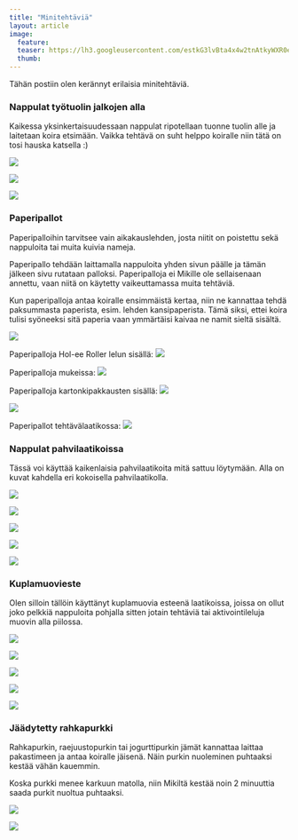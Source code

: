 ```yaml
---
title: "Minitehtäviä"
layout: article
image:
  feature:
  teaser: https://lh3.googleusercontent.com/estkG3lvBta4x4w2tnAtkyWXR0eeAAv6LrB8h5hpabc5HAYiAYtyxUMTEN8zr19LwAmvT1X-CkWoFQxKqdI6c7jk6UqS7EdVViBugJiV6dTqFstUkvpnfIy75zbrCzojIaAF5KYNgBGyaerh6JH5VG3FziyjdjEWu1yNumlaYT__sjXUutuWi_oh6LCYyMzThlEyY1cQQCRsjvNYrWS2ubFvc5iFcSChENjIbCUAu1vRrcAI6qivNxxZ3G73YjZY68jSXY8BIJpqy6dImk4RRX_k0nJb9ffT2gejPszYTmBnGO7Xq5Q46Bo-oKvg24RXoHdSA1-7aqyj4BBMgXiesjxffbiDT92wJKWdy7qciqgAxTN5u6BoXqS5fsLjjxDCA4gPccMzaHUoKivCK1q7bxnwSWkCNClTnVxCfq06RxxpoH6Eo50aHx02cMmfsbaim8yDOhMPDyH4Z3qmTJGnaBYSWste7wXymkYE_3FiVX5wD3RmB8tyoJh_b21BxJSpfdcfoWj29hO5zoW_liAi7joGkSYZmdCEJQ8JJyF9H5o=w245
  thumb:
---
```


Tähän postiin olen kerännyt erilaisia minitehtäviä.

### Nappulat työtuolin jalkojen alla

Kaikessa yksinkertaisuudessaan nappulat ripotellaan tuonne tuolin alle ja laitetaan koira etsimään. Vaikka tehtävä on suht helppo koiralle niin tätä on tosi hauska katsella :)

[![](https://lh3.googleusercontent.com/UqgMVZ0GQIdVh6QFpUVoTuzNbKACdmqkfnPA3Ud9XmECwWfRUZwOdLBpD9yS0BbskDOpsB3VWLBBE1IjOp7nE3W2HXTOkBiftaYCump0gEhVVC0rNuwhpWcmU0mwXSwVx-7wGh-x9HXKWxXAzmJ-7GynKLkZBiAdLisfM0WX2F6WelGSZtUDsRNbWY-RKVzTAh7F5gXqB1Bd187bH-FIEwVK4ttqeShxS1IGdkVzUEp0wsAp-bT9FTUmADuk_MSh8jnfhDwO5vhsp3YaG3lCT_G_pO1Hq6gL0U3TlnNf0C6fMU5vHEVrp_lLfSHidVpcVoWNyLP5S8XPMrAJAorTGehrb9_zglrM_ueg8ru7iEqQLmmudJq4295UVczwyYv-DLgKpCjFHCI-QzbosAVaRF6YezyKglSeeQuboPAzy_856bBCEm2dUr9N4yz269n5g1ZEPpzFRt6K0-Aczq5eSd2pAAxzgKLkBdNBNtS1NGCbxAcrFf6D1GiNGXIBw2JibIiWI_0wptger0-ABPANJFKoHNpN7rP1yrum0GVdN7I=w800)](https://lh3.googleusercontent.com/UqgMVZ0GQIdVh6QFpUVoTuzNbKACdmqkfnPA3Ud9XmECwWfRUZwOdLBpD9yS0BbskDOpsB3VWLBBE1IjOp7nE3W2HXTOkBiftaYCump0gEhVVC0rNuwhpWcmU0mwXSwVx-7wGh-x9HXKWxXAzmJ-7GynKLkZBiAdLisfM0WX2F6WelGSZtUDsRNbWY-RKVzTAh7F5gXqB1Bd187bH-FIEwVK4ttqeShxS1IGdkVzUEp0wsAp-bT9FTUmADuk_MSh8jnfhDwO5vhsp3YaG3lCT_G_pO1Hq6gL0U3TlnNf0C6fMU5vHEVrp_lLfSHidVpcVoWNyLP5S8XPMrAJAorTGehrb9_zglrM_ueg8ru7iEqQLmmudJq4295UVczwyYv-DLgKpCjFHCI-QzbosAVaRF6YezyKglSeeQuboPAzy_856bBCEm2dUr9N4yz269n5g1ZEPpzFRt6K0-Aczq5eSd2pAAxzgKLkBdNBNtS1NGCbxAcrFf6D1GiNGXIBw2JibIiWI_0wptger0-ABPANJFKoHNpN7rP1yrum0GVdN7I=s0)

[![](https://lh3.googleusercontent.com/Lcq8O1SqEoPrU1mBjFuYObYWASYqp5D9ak3T2YtjwucxDTOOfy8p6S-Th5hoPpr3rJYB8Xe841aDQSWIN5wPnH5okFd0_NTLhn-qSX1hB-fVI0f89ihNRwH6VcB6ew7pEdYeTbaoqHvic1rh49XGXXogAnMjuzcioSCavbJbK0UkhkHsWuGsWv8-zUY0qV7o7foVhzPnUOHYy38r_kRWGo5-PAH-W7EXyJcBfAIyu0IRXPOA9gTMhSppaSwJTpsKazkAcPK0QrGjR4M54bdFUxW6_ZDplG8bn5iNdaKDJrdEdMPEARbNcRFPKtt7mAeiq4g1Jp5khDleG1bnBBVTPpZ31oaJV7Na5O87AGaqb6zHGeE_7Q_EEecPA0-E3rJblq0IF6ltidXOHfznsjD7t1Q_igSv9HMMdA2-BpYBHtBJj8iQxRmAGrP0jFPOR88d_1iCI5eKog7lhMCATCczClNrCXWJvpDBjkwMlAW9hY4OAmt1PMBFN0085lHs-VuP0o3fWqKuwZZt7032wFBthZWZv_FVOf7WeuljeU0oiJM=w800)](https://lh3.googleusercontent.com/Lcq8O1SqEoPrU1mBjFuYObYWASYqp5D9ak3T2YtjwucxDTOOfy8p6S-Th5hoPpr3rJYB8Xe841aDQSWIN5wPnH5okFd0_NTLhn-qSX1hB-fVI0f89ihNRwH6VcB6ew7pEdYeTbaoqHvic1rh49XGXXogAnMjuzcioSCavbJbK0UkhkHsWuGsWv8-zUY0qV7o7foVhzPnUOHYy38r_kRWGo5-PAH-W7EXyJcBfAIyu0IRXPOA9gTMhSppaSwJTpsKazkAcPK0QrGjR4M54bdFUxW6_ZDplG8bn5iNdaKDJrdEdMPEARbNcRFPKtt7mAeiq4g1Jp5khDleG1bnBBVTPpZ31oaJV7Na5O87AGaqb6zHGeE_7Q_EEecPA0-E3rJblq0IF6ltidXOHfznsjD7t1Q_igSv9HMMdA2-BpYBHtBJj8iQxRmAGrP0jFPOR88d_1iCI5eKog7lhMCATCczClNrCXWJvpDBjkwMlAW9hY4OAmt1PMBFN0085lHs-VuP0o3fWqKuwZZt7032wFBthZWZv_FVOf7WeuljeU0oiJM=s0)

[![](https://lh3.googleusercontent.com/-TWPA752Dq7T47FeQpFv-TUHFsfhV9mwr7ptiVeRfwaKMxf1UzOjrXeTFR1j32YecBtX6pX1T_TF5pr0TN7iFf2-jHEhL0lcurEw1Wq7G5dCKz1QbMDv5SKrYM1jZgrb4uuS4LgnkuNLAv8v0rYKHUaH-nhJsfWZ873_WhbfLnkQwpUkIHm6TeIvVmUXv63oX0Uz1hWk4_FT0-bBFqU9axY3CynXkf8qAyurQ5jrwgonF9MR1-Zkk75md94hQ0NPbF3BuZilsr9YgvRdCzu8Y_rjtuOlhfljdOqBWCVf2s4mE1j0QwK6I4ZDgf80ZCcQ9N2aNdYAqqvWmMmyBrD39lqbuEOROi5j0is43kfOB5ZzkeJ72JorbLwvSiTQSZ0gheTXaf_pXv73BNGQ041MPceIEiElR04a10RyWyLx8iV_qWltTfEtIVm8qqozZlNPjeyUwC9v0_DjSljYwAw-6MDM2HRdljlGvs2k3SwoFfRvBH13dCNfcxJEykNq6rtNodzA4Z9vGVnQpNjxKa2tJgf3gS8TuuNsLZrv9UNm7bI=w800)](https://lh3.googleusercontent.com/-TWPA752Dq7T47FeQpFv-TUHFsfhV9mwr7ptiVeRfwaKMxf1UzOjrXeTFR1j32YecBtX6pX1T_TF5pr0TN7iFf2-jHEhL0lcurEw1Wq7G5dCKz1QbMDv5SKrYM1jZgrb4uuS4LgnkuNLAv8v0rYKHUaH-nhJsfWZ873_WhbfLnkQwpUkIHm6TeIvVmUXv63oX0Uz1hWk4_FT0-bBFqU9axY3CynXkf8qAyurQ5jrwgonF9MR1-Zkk75md94hQ0NPbF3BuZilsr9YgvRdCzu8Y_rjtuOlhfljdOqBWCVf2s4mE1j0QwK6I4ZDgf80ZCcQ9N2aNdYAqqvWmMmyBrD39lqbuEOROi5j0is43kfOB5ZzkeJ72JorbLwvSiTQSZ0gheTXaf_pXv73BNGQ041MPceIEiElR04a10RyWyLx8iV_qWltTfEtIVm8qqozZlNPjeyUwC9v0_DjSljYwAw-6MDM2HRdljlGvs2k3SwoFfRvBH13dCNfcxJEykNq6rtNodzA4Z9vGVnQpNjxKa2tJgf3gS8TuuNsLZrv9UNm7bI=s0)

### Paperipallot

Paperipalloihin tarvitsee vain aikakauslehden, josta niitit on poistettu sekä nappuloita tai muita kuivia nameja.

Paperipallo tehdään laittamalla nappuloita yhden sivun päälle ja tämän jälkeen sivu rutataan palloksi. Paperipalloja ei Mikille ole sellaisenaan annettu, vaan niitä on käytetty vaikeuttamassa muita tehtäviä.

Kun paperipalloja antaa koiralle ensimmäistä kertaa, niin ne kannattaa tehdä paksummasta paperista, esim. lehden kansipaperista. Tämä siksi, ettei koira tulisi syöneeksi sitä paperia vaan ymmärtäisi kaivaa ne namit sieltä sisältä.

[![](https://lh3.googleusercontent.com/rtNTtnf0UmkI1nmE8YMljZ2P5BebcafQgW-plwol94fGc6-AwYW0BUGm-WNogH4Dcpb-fgQ0Bd2bnZYp8mRHiDoFn99NXkD5FjKZd-_vpmjpYmwWzQmZQZ3cepc5wY5OuIUvfmEOp6nYVsMfiBa7EDio2r4aWQETBmSzue3RRx9-_FH8Ofje4xcend68xl2mYbPfHR1wFvIv-HLsQH7Tv6D8-PuNd4lz8j9X8OelFQa0YD-2qbpSXgV-DTC9Km5Sf-XWdpbPaxYGrcgNAV-Q3tclOn2QlvhI8P6vsubtSDd-zjJZpbORD9d-Yl9bQcQiMJ1bQV74sM1qXv4qQO2EcHi4TqwQu7KzeIP7BJDWCFbP9cdN7zVCvc0Qiv10W670VDFzvRE-PMMBA1eLX8vnwF_CawdrseLeVlyICq-kf8gaIjAh5tAu_ZKx2eOULD11thpZfmq6AIBYdAZLCjcXWo86zjyS3xdBGtnr-wiMuXMz6oFgvshQQm7jjSacsz0VwBzRSpAWhlX1QKIHawPWdwH9E8qjLbkGjLVCF1pAXbY=w800)](https://lh3.googleusercontent.com/rtNTtnf0UmkI1nmE8YMljZ2P5BebcafQgW-plwol94fGc6-AwYW0BUGm-WNogH4Dcpb-fgQ0Bd2bnZYp8mRHiDoFn99NXkD5FjKZd-_vpmjpYmwWzQmZQZ3cepc5wY5OuIUvfmEOp6nYVsMfiBa7EDio2r4aWQETBmSzue3RRx9-_FH8Ofje4xcend68xl2mYbPfHR1wFvIv-HLsQH7Tv6D8-PuNd4lz8j9X8OelFQa0YD-2qbpSXgV-DTC9Km5Sf-XWdpbPaxYGrcgNAV-Q3tclOn2QlvhI8P6vsubtSDd-zjJZpbORD9d-Yl9bQcQiMJ1bQV74sM1qXv4qQO2EcHi4TqwQu7KzeIP7BJDWCFbP9cdN7zVCvc0Qiv10W670VDFzvRE-PMMBA1eLX8vnwF_CawdrseLeVlyICq-kf8gaIjAh5tAu_ZKx2eOULD11thpZfmq6AIBYdAZLCjcXWo86zjyS3xdBGtnr-wiMuXMz6oFgvshQQm7jjSacsz0VwBzRSpAWhlX1QKIHawPWdwH9E8qjLbkGjLVCF1pAXbY=s0)

Paperipalloja Hol-ee Roller lelun sisällä:
[![](https://lh3.googleusercontent.com/cBYb1L01e1XMJXqqjZHnb6ZGMq3CPLphWuxfhW5Zh8s7g4GhCiuWTRWhTZGy8sY52tfzVlzj0gQ6th1YyxiY-qI1sMZ9ozQPXNwr5v5g1je9o6uTw8gLfHPZYrrkCayZIih2iTmtgvtkVDpGjkIFzQsYwQ5TVhbdCNWVVeJiHvrFO0SNHh1THAeajsms5NnqJaalyqDQdCjMkqaU8g_3WkNzo2VV4HYnsA4yH4_pZjTSig3q4rHzrHjiLJYyUbX0gy1gLV8eJH97yjOddQPZaWHjclneCISAktesnR4ULqDcx8qi5aHpZPF4jo5Blntuq5C9vPsldLJ2UbnIGxJ6wmUISwr_4n73SWOyH2C_DXOY3gthULWhW9uhA2d60tOn7KBtcCcObKQNqW_stINPwbN7CD-hkAezXhJQifcy2DBhjz1n9iJl5JKszE_Sd4WFpj4k5a9UY5uat7KO1ztRdGyUN2YXkwdyszCWCI4XIC-LcnI8wOPH4VUYOLOAjyLQNc5Je4bMS2hmOklZqYDwSsSoMaftLTlSomYBpJcY8jc=w800)](http://minimuutti.com/aktivointi/jw-hol-ee-roller/)

Paperipalloja mukeissa:
[![](https://lh3.googleusercontent.com/HX1RoXKU4uoaQj6F7QNN-kpUiTmjjZYWNvGwkXPmVbw27dSR3ziYzLFNOc4Qt_iUlK34Rt0XXccLzBLWZDried-tu6PTAxONM4ZG7SB9wvNM9UIOduO5bhpDNIdznSSFCS7IIiyBznfr-cFCoAwRAZF2HkUsmr2QVCrKlk7BCrDtNg4W-5Tcg25QpZdrrIMDeT8MatYcFapgWonknjyZtGoJmQGPSRPW5r_iNYoyYkerBrBubz1QuyVpnzLrwkWOXTDJq8rSvcScsqC8NYleGackxGvBjPZTIcX4Kc4Rkf_MCrmTvdcJh2sA_6IhbR11hm-2UUDELGx4GXc7EP0C-5wXkuNcYaD4njjGT6JvAoBXNhPseBvvDc944OtIE6wcKU6HYhDnoWp_q2spiNhsYQyNod6PFsseXBfxRcHXz6M72USgoEf5tchGNXeJI584n2udQnPmb_IfRmBlZJ6bPvFJ0lhXM1l-9P6hnl-5h64ZyU5YdYYqbgeVZGkm0Fv1mCPlQbwRGfrkVtPZeCPsZrcEVPLa7IaY9ZWIuozorgo=w800)](http://minimuutti.com/aktivointi/paperipallot-mukeissa/)

Paperipalloja kartonkipakkausten sisällä:
[![](https://lh3.googleusercontent.com/x_51Y5cJ9UrcPTyrtx16CSGlVcGc0mhbfdwVgfgHfi7KU6LcQa_ktQJiNXQlK-kvlhnUjaCjCBXrLub3lyzNqBKQ7Tnn476ZQdiAOVE4mW1LGb4WklPll5Y-tOKuTYLaE77ZIy-cg3U-aCJ1Ba1me9f58OlNVNoHiFUzReCBTc90i3z738sX1caWAxiHZKdBei_FX7zrXys7bstxictJMXT8FQV4TBq1WMPKvDfvXcBvV8BoWXy8G11cEs3P6bVAPtaOmc571DXM0I9GL8IvhqbQ5NTkn3VLsvsswzhLbdtwOXr-pwie1BxGowm5lIMWmHDB5B145CSevCF8TgGeWihOEW_9lJZETxrUIMGZzUJaYsOxh30EbSt3062NCTh6keYeGcYnKC1YKoaCdfcupoYHrPVMPAMGVfMGNN3dPBAGM7p17kMcRr1Wgd7TuEMAz_KVdGnla5eToj7DOQilnL_33RxexJq7dJd90NP9nxnhmUj3Y8oa9rInHDU1mYze6gLQxTpzTY9IrIY2V5otnGxSSnik5rGozMVfEtOuVtA=w800)](https://lh3.googleusercontent.com/x_51Y5cJ9UrcPTyrtx16CSGlVcGc0mhbfdwVgfgHfi7KU6LcQa_ktQJiNXQlK-kvlhnUjaCjCBXrLub3lyzNqBKQ7Tnn476ZQdiAOVE4mW1LGb4WklPll5Y-tOKuTYLaE77ZIy-cg3U-aCJ1Ba1me9f58OlNVNoHiFUzReCBTc90i3z738sX1caWAxiHZKdBei_FX7zrXys7bstxictJMXT8FQV4TBq1WMPKvDfvXcBvV8BoWXy8G11cEs3P6bVAPtaOmc571DXM0I9GL8IvhqbQ5NTkn3VLsvsswzhLbdtwOXr-pwie1BxGowm5lIMWmHDB5B145CSevCF8TgGeWihOEW_9lJZETxrUIMGZzUJaYsOxh30EbSt3062NCTh6keYeGcYnKC1YKoaCdfcupoYHrPVMPAMGVfMGNN3dPBAGM7p17kMcRr1Wgd7TuEMAz_KVdGnla5eToj7DOQilnL_33RxexJq7dJd90NP9nxnhmUj3Y8oa9rInHDU1mYze6gLQxTpzTY9IrIY2V5otnGxSSnik5rGozMVfEtOuVtA=s0)

[![](https://lh3.googleusercontent.com/mxZjtD1edI_oTt52Y1lnsf13V3yxdohXZvEI2B69XFdjlUD6d8f24dcpmvz_U5P9nN1-jIMMP7GdRSV5bAEgszT68fH9jqMuPpJNaohn6e11QteO_E3Q9xmTiQqX-8a6wCJHSYgFmo19TQOh_J7Yi2IcR2xvvHC21orsG9MgYPdieIxK0cisYSpkiDd7MVNmBHKomkpSzsQlpXB9WoJsrqNJwxtz6csw_FBiOLmijno-UYWz1rgw3H-DyNKOb3qBYPo7ugbffyZKVlzfLOw511AA4AIpJWiaK_VAKdE4tTDhR4x0Qt492y-wGIGDqkAxaj9uo4WV1LkxT-76g_rtJ1CbNUje-9C3duxIdfw5ivgTFOuY1s_3pzvmvL4bakmYKcHOM88VTCBWbKO1QPCe0uh8dtbCE837fwMSixP3PbmMBRnpXVPozO7NEiyGEWxRu8l0jMZ2gZAlP_SKu2Kr0NGLLy_xKfPct3HTAcduvJtArUbFpCB389jVDKCXioFQN-4goNPgmXIUmzCQkcKzO1P3Vf_L1EEunttYa59MQjo=w800)](https://lh3.googleusercontent.com/mxZjtD1edI_oTt52Y1lnsf13V3yxdohXZvEI2B69XFdjlUD6d8f24dcpmvz_U5P9nN1-jIMMP7GdRSV5bAEgszT68fH9jqMuPpJNaohn6e11QteO_E3Q9xmTiQqX-8a6wCJHSYgFmo19TQOh_J7Yi2IcR2xvvHC21orsG9MgYPdieIxK0cisYSpkiDd7MVNmBHKomkpSzsQlpXB9WoJsrqNJwxtz6csw_FBiOLmijno-UYWz1rgw3H-DyNKOb3qBYPo7ugbffyZKVlzfLOw511AA4AIpJWiaK_VAKdE4tTDhR4x0Qt492y-wGIGDqkAxaj9uo4WV1LkxT-76g_rtJ1CbNUje-9C3duxIdfw5ivgTFOuY1s_3pzvmvL4bakmYKcHOM88VTCBWbKO1QPCe0uh8dtbCE837fwMSixP3PbmMBRnpXVPozO7NEiyGEWxRu8l0jMZ2gZAlP_SKu2Kr0NGLLy_xKfPct3HTAcduvJtArUbFpCB389jVDKCXioFQN-4goNPgmXIUmzCQkcKzO1P3Vf_L1EEunttYa59MQjo=s0)

Paperipallot tehtävälaatikossa:
[![](https://lh3.googleusercontent.com/gChOrYw3tVa-tPyPuGuF3hXRZwpfb4-OAF89rfgRQiXLX5g-9BB5pRA9wj2p4KGLvbRmXmPFVhCMby164VwC5pKgo7mfcoAM-fhDxXh6hw0eL92XZs6jTsfnDpkwVBZp3TqZVzryMjl7nIvw7aowWuDvJ29jcJ2h3PH2Hpx-Hkh6_0_5_enumaoDqAG6XvSvxUjYgjXnyAyuHGEie6kTIeVMKP302Vsr7lvwznC9d4ZOS4OaQA-LCVZpQg8rIFcVdzuJP_HDDduHHDLZHmB2jO0IPeTOXTaDT5QIRaw8JEFMKrm13imTho2dgj15JvLS4-4sJXiQqUA2y9IAjz_efdTH4MMJ979v8Gn20R3dz8U6zw6rtfr4Vy00sq4uUHPm2FkHQcQRvlQYIJbbsfeNvI278RMmKwYvExwUoVZLTrODUC4289P1lANPdDarOLnwwLyLzSvCFAqEZQbBzS7yLKTBMKwnHRwJ-WEnaDbl07HOzMX-3YtbvA3h-79gcU6peU7dpErrGg6n6Ds9oLa_65VkbRI0vpNzi4Ob6sECitI=w800)](http://minimuutti.com/aktivointi/tehtavalaatikko-paperipalloilla/)

### Nappulat pahvilaatikoissa

Tässä voi käyttää kaikenlaisia pahvilaatikoita mitä sattuu löytymään. Alla on kuvat kahdella eri kokoisella pahvilaatikolla.

[![](https://lh3.googleusercontent.com/pnE-1-uPTNtZnD0ID5jESK9q-LwvEUk3Kxe3JUd73L6wTBwWih5MUvzD2P-FWkSf1NTvSJ_Xc8CYikb9ow0SX5G-G8oqWtCnvEXmxSRxMurIpIoAutXoXrr_ZLByIh-qjAr3veTXSdh9C9vsY6W8Jxf0bEiEQ7LXq1c_A8615PPqgfXoqTdwI9gAnLM0p0zIeJLhCSbN4sIzcvhUqxMW_hEStsufukXu-HG3CX_DJHiQvJZ9tvOSeU4fSvJfWK2Mnu1p45p6FcjNkapNjVl3NEDImU_CvEAlk4KTwLRvZDX9UqKp4s5affm0jhnDijIRqNHjcRWMMXFxDXFqC31H-2Fqqhguw8tClBaILWR4g2aiXESKNMIEcCY50eBIYau_sxle6EpOnbVb8GlyDVNDuafoz1dDJSTV98TKCrPVoHl3OBS-eQHbX2ZNgXQQP-vF2R8har7a_DaUe9JPJH843ImKEz-rtobOYGT8MrPbgZWM_erYwSlBxwzTYt5fvPd4AG5JwxjVUDkltfIW-YP0JawRWgl7-XcCaFBSG2IePLA=w800)](https://lh3.googleusercontent.com/pnE-1-uPTNtZnD0ID5jESK9q-LwvEUk3Kxe3JUd73L6wTBwWih5MUvzD2P-FWkSf1NTvSJ_Xc8CYikb9ow0SX5G-G8oqWtCnvEXmxSRxMurIpIoAutXoXrr_ZLByIh-qjAr3veTXSdh9C9vsY6W8Jxf0bEiEQ7LXq1c_A8615PPqgfXoqTdwI9gAnLM0p0zIeJLhCSbN4sIzcvhUqxMW_hEStsufukXu-HG3CX_DJHiQvJZ9tvOSeU4fSvJfWK2Mnu1p45p6FcjNkapNjVl3NEDImU_CvEAlk4KTwLRvZDX9UqKp4s5affm0jhnDijIRqNHjcRWMMXFxDXFqC31H-2Fqqhguw8tClBaILWR4g2aiXESKNMIEcCY50eBIYau_sxle6EpOnbVb8GlyDVNDuafoz1dDJSTV98TKCrPVoHl3OBS-eQHbX2ZNgXQQP-vF2R8har7a_DaUe9JPJH843ImKEz-rtobOYGT8MrPbgZWM_erYwSlBxwzTYt5fvPd4AG5JwxjVUDkltfIW-YP0JawRWgl7-XcCaFBSG2IePLA=s0)

[![](https://lh3.googleusercontent.com/WW164VgmenkH0rDVQhwIChZ8eZH5noyVvgK-ZPXpthyH6uAZkJkdflg4cRV1y1aQpBvDtPDVlvnPn-LUBRz-ci5lThWLYiZ155gr3QBEOU3zvUDsO_5fMbbOvc8Pk2qUYkmdS8659UsLcGXC36xuksqwhWwtb9zAbxgQOzZQbnmVsSqttxEldFotyBoCSxvbZc4uqODaiVqdqADsLiQ_KocauiFhk6a4wgQ_WODrJhhL7hp--7Bm55R4AZRGRExa-yKWi9DmFtBPFCqF6c1VTYWqbqjXlnMI0dBtHrp6ElsWz-52-gAkA08kHr2cXJBnaipnqm7nbU62xWfLQ9WCHj4GbiFyF3kyrep5BDWXA3BUc-lM6rcdKRJqc1ccyew-B4Jxl8nvn5WGk42BafJRShrlL0-6cat5uYb6uIQudidZsN2vrYqRz3uWduEJhAHINuYeruvTEn3jGoYBBCA4hJrDeP1_FcVXGyP6SMCnkta243bDMGdRhU1sW1t_1WqGSazE3SquUFIKoxPfljEIfs4BPclJ98G3d2AcI4Zych8=w800)](https://lh3.googleusercontent.com/WW164VgmenkH0rDVQhwIChZ8eZH5noyVvgK-ZPXpthyH6uAZkJkdflg4cRV1y1aQpBvDtPDVlvnPn-LUBRz-ci5lThWLYiZ155gr3QBEOU3zvUDsO_5fMbbOvc8Pk2qUYkmdS8659UsLcGXC36xuksqwhWwtb9zAbxgQOzZQbnmVsSqttxEldFotyBoCSxvbZc4uqODaiVqdqADsLiQ_KocauiFhk6a4wgQ_WODrJhhL7hp--7Bm55R4AZRGRExa-yKWi9DmFtBPFCqF6c1VTYWqbqjXlnMI0dBtHrp6ElsWz-52-gAkA08kHr2cXJBnaipnqm7nbU62xWfLQ9WCHj4GbiFyF3kyrep5BDWXA3BUc-lM6rcdKRJqc1ccyew-B4Jxl8nvn5WGk42BafJRShrlL0-6cat5uYb6uIQudidZsN2vrYqRz3uWduEJhAHINuYeruvTEn3jGoYBBCA4hJrDeP1_FcVXGyP6SMCnkta243bDMGdRhU1sW1t_1WqGSazE3SquUFIKoxPfljEIfs4BPclJ98G3d2AcI4Zych8=s0)

[![](https://lh3.googleusercontent.com/2MovGYN_gjL9ELegpMoywr0BTmZJFe87KFvO6nHZaFu3iHJ3x0V6ffwF5g8ExHgOhIbYyOFlonblmxNLkIygH8t1L3FGOkbqFKhgMXOqZRsC5uIKKchKCff0YWBZ1nSVoWMZhhxr0NuNYuLnhCA9dof2VxZaVSmxuOehxQrgRXsREVQiKbaQO0mNk_rbXumXu-FsIIb4ImupLF4KY4MolXPYZQmww5f7_skfJlBXv6yBYEwgH2f9obkJLhI66K_gH7RN6akjgv41HeBTwePShkFopLkti0n9j_bvHmr8o4gO6WWCMwHFPxH_BHac7lCipSeBFjiNc4TdldGSIB3YFYlfabKiwuf8eRp8p8_nWHneXLfNcDrlMSPtPgRl50LHWKLG4Lh7HD0QZ15SrFHfcWC36vBHG28TFZdmM5y0pMMH6OxKAljWpgUVtZ16zQIoLsiTEPhm4Rrg0jm8W1lkovKJjDqEDYzZ2WXvyDaQLc8u4-IuuCz9yBm090y6pNuwAwh3Y4g_TqRKmtAZu_DyMuXVXxZyODGs5aAG1-WoTEk=w800)](https://lh3.googleusercontent.com/2MovGYN_gjL9ELegpMoywr0BTmZJFe87KFvO6nHZaFu3iHJ3x0V6ffwF5g8ExHgOhIbYyOFlonblmxNLkIygH8t1L3FGOkbqFKhgMXOqZRsC5uIKKchKCff0YWBZ1nSVoWMZhhxr0NuNYuLnhCA9dof2VxZaVSmxuOehxQrgRXsREVQiKbaQO0mNk_rbXumXu-FsIIb4ImupLF4KY4MolXPYZQmww5f7_skfJlBXv6yBYEwgH2f9obkJLhI66K_gH7RN6akjgv41HeBTwePShkFopLkti0n9j_bvHmr8o4gO6WWCMwHFPxH_BHac7lCipSeBFjiNc4TdldGSIB3YFYlfabKiwuf8eRp8p8_nWHneXLfNcDrlMSPtPgRl50LHWKLG4Lh7HD0QZ15SrFHfcWC36vBHG28TFZdmM5y0pMMH6OxKAljWpgUVtZ16zQIoLsiTEPhm4Rrg0jm8W1lkovKJjDqEDYzZ2WXvyDaQLc8u4-IuuCz9yBm090y6pNuwAwh3Y4g_TqRKmtAZu_DyMuXVXxZyODGs5aAG1-WoTEk=s0)

[![](https://lh3.googleusercontent.com/GaYBKh3WD0B6H0D0pFC17IcjZbT-Z8lPoLPhtYkxgcKrUgfrKpxyMJzMPswbM6riJ4OwD4g_b00iYC_cv5RcUQIxz2klmFTnCILcWZxqnBwdG4kvO7P3VN6pZHEaRiuW1BZKImEtYGoMOCfxerp3oQ8tMwI6gAPS83_3HWHGUjqk3wJE45nXlJF5y2InFoh7mklRlXPdQDaGCOAuNoUEq8SppyDV3eNcPwHxI8Dz-jPoW1tQ6PwdZ-bhqEDfaka-c3oR1b6hca2rgGLkNYSPEXwQb3JLe1qhD2QOVrIjCcwiN8ojcVcjAvI2OFvq8es8s0yZDCwrJSCb0PsA8jY0TBvl-ra7d6YUNMHNfuqaxKwFhQ__M5JY7Tjnmqqgcs6YAjbIjWtOPDTPCSkJ7CNXLna_QTzrJw53UahEJVHmIlSy79nDIdWTXX7HXC49lyTz_IU2I_JABmzuNuMILQDvrnxUMBA3r2dr7-vjdTVVoXt-Nk3yZ82B_hYh_KSk4T1d5MzC-X5hvwcLKH2myZfnelbXiOXHKX_utKgyKkDkoG0=w800)](https://lh3.googleusercontent.com/GaYBKh3WD0B6H0D0pFC17IcjZbT-Z8lPoLPhtYkxgcKrUgfrKpxyMJzMPswbM6riJ4OwD4g_b00iYC_cv5RcUQIxz2klmFTnCILcWZxqnBwdG4kvO7P3VN6pZHEaRiuW1BZKImEtYGoMOCfxerp3oQ8tMwI6gAPS83_3HWHGUjqk3wJE45nXlJF5y2InFoh7mklRlXPdQDaGCOAuNoUEq8SppyDV3eNcPwHxI8Dz-jPoW1tQ6PwdZ-bhqEDfaka-c3oR1b6hca2rgGLkNYSPEXwQb3JLe1qhD2QOVrIjCcwiN8ojcVcjAvI2OFvq8es8s0yZDCwrJSCb0PsA8jY0TBvl-ra7d6YUNMHNfuqaxKwFhQ__M5JY7Tjnmqqgcs6YAjbIjWtOPDTPCSkJ7CNXLna_QTzrJw53UahEJVHmIlSy79nDIdWTXX7HXC49lyTz_IU2I_JABmzuNuMILQDvrnxUMBA3r2dr7-vjdTVVoXt-Nk3yZ82B_hYh_KSk4T1d5MzC-X5hvwcLKH2myZfnelbXiOXHKX_utKgyKkDkoG0=s0)

[![](https://lh3.googleusercontent.com/boYpkeaptm-m8pSFZMcXYW2Y3jnRLifESvlUPb2MyY6S92fCcUjcyL39gFRV3rlSQyz1_uYt0pGwhDqg7yek3dqzvdEoaX4drByUQ4Aquwh8tm2809F3uquAQ730LfUW_umUu-qKesH7-49GuV6QvXtfGnqKq5n7G3r1LlllUWRq7vdXryqwoaa2dAt2iaax9j8rwS5Vf1vVegekglqbrOgXbtk-EsA3k7fHDrIrj-9d2urq_zMUF4SOF-hZ_InXdaFZZEGt7tdLpaR60mykjc7MBydZAfzanaQEoXynyAbBMbqztK5YcxEwANhTqDRLsw6cdiJEpu1vxLpRJnsBnaObpeeaRQrHW6jBgmf7Qj39Z1AHFWI8c2bKZPNCL3TZUR71uqpyt1tYFe1Hw2KJGNtm3oiCKdavu6NJR0idGveh3Cs3DJCNcSQlQvy8zXP3vXim8vmMFj_353jwPHh2hm6vW56nW_OjgC0Rkx3dIhMmASryVFugWlsPPBd5QasXdjuhNl71mSyvwvYWIU6M_C32ryTxjcoCipN6xamc3aM=w800)](https://lh3.googleusercontent.com/boYpkeaptm-m8pSFZMcXYW2Y3jnRLifESvlUPb2MyY6S92fCcUjcyL39gFRV3rlSQyz1_uYt0pGwhDqg7yek3dqzvdEoaX4drByUQ4Aquwh8tm2809F3uquAQ730LfUW_umUu-qKesH7-49GuV6QvXtfGnqKq5n7G3r1LlllUWRq7vdXryqwoaa2dAt2iaax9j8rwS5Vf1vVegekglqbrOgXbtk-EsA3k7fHDrIrj-9d2urq_zMUF4SOF-hZ_InXdaFZZEGt7tdLpaR60mykjc7MBydZAfzanaQEoXynyAbBMbqztK5YcxEwANhTqDRLsw6cdiJEpu1vxLpRJnsBnaObpeeaRQrHW6jBgmf7Qj39Z1AHFWI8c2bKZPNCL3TZUR71uqpyt1tYFe1Hw2KJGNtm3oiCKdavu6NJR0idGveh3Cs3DJCNcSQlQvy8zXP3vXim8vmMFj_353jwPHh2hm6vW56nW_OjgC0Rkx3dIhMmASryVFugWlsPPBd5QasXdjuhNl71mSyvwvYWIU6M_C32ryTxjcoCipN6xamc3aM=s0)

### Kuplamuovieste

Olen silloin tällöin käyttänyt kuplamuovia esteenä laatikoissa, joissa on ollut joko pelkkiä nappuloita pohjalla sitten jotain tehtäviä tai aktivointileluja muovin alla piilossa.

[![](https://lh3.googleusercontent.com/HGsom4cwwqKbsTXKo_itCbDuSeMD-8eAMibAx-IH583UruTkoV_HwERopi8GJULGZwCn1F2rhDNGGPK9v4ndDaROEvU-_SFE0aHuWVGKvZDx84lJV-xaY1iOkRog8tNad3BKUxAA6v0jbwvjHvL5WjIu5sC9BJuoLM_9bnx2-rpCTj7tq2J9N2d6Rre0QgYSGycsUQAaqHGcuvNBAczLLIC2jQdYvs9vOCVXekApAJ0nuS9LrtvwokzLBvShLWaZu8-Hm5AO6GUV1BIvpji1Q9XbTG4fywbUjkVxecLagCh1NSjlKw7H-HO-Ap6ewRyfFtx0ErAYG0ZzhAQCfc940t6NSPkzau3U63_UZS6z7WBquIwRVq0D-ODG6MJ6UqlL0hBbFulHD-xgLpKaKc9Rz5LEQC80RB05gankTxAzVZHET2aIasBHJSdAoFJaVvv_sgIU0kkPC2ABlkmTKk0jB4-1ir7p5iBhsSivtv1kFv2Qhqd8b95A9rOzGemltkk7GPR_AITGm3hxVJamTXj21Zfb3C1bs9oJZWZv7So5tyg=w800)](https://lh3.googleusercontent.com/HGsom4cwwqKbsTXKo_itCbDuSeMD-8eAMibAx-IH583UruTkoV_HwERopi8GJULGZwCn1F2rhDNGGPK9v4ndDaROEvU-_SFE0aHuWVGKvZDx84lJV-xaY1iOkRog8tNad3BKUxAA6v0jbwvjHvL5WjIu5sC9BJuoLM_9bnx2-rpCTj7tq2J9N2d6Rre0QgYSGycsUQAaqHGcuvNBAczLLIC2jQdYvs9vOCVXekApAJ0nuS9LrtvwokzLBvShLWaZu8-Hm5AO6GUV1BIvpji1Q9XbTG4fywbUjkVxecLagCh1NSjlKw7H-HO-Ap6ewRyfFtx0ErAYG0ZzhAQCfc940t6NSPkzau3U63_UZS6z7WBquIwRVq0D-ODG6MJ6UqlL0hBbFulHD-xgLpKaKc9Rz5LEQC80RB05gankTxAzVZHET2aIasBHJSdAoFJaVvv_sgIU0kkPC2ABlkmTKk0jB4-1ir7p5iBhsSivtv1kFv2Qhqd8b95A9rOzGemltkk7GPR_AITGm3hxVJamTXj21Zfb3C1bs9oJZWZv7So5tyg=s0)

[![](https://lh3.googleusercontent.com/Q8rD2ttvhvaHin5WiXMIU0rV8lE4NvCEYrIowAwLCdk33vbUtkiuqKTPX4iwa__tOo9KiXSm4Gui_beMdUpqOK8-9JbdtXU5zvBrclPHZsysGyzeOIhT7bQvApPLBsF2geyESUoyQOy1kZfzRkfS-3avtLIapNy7erpy1iPJpkfXUXeB0eWIuqg-hRB0hxG_yGUukpiBMj__ovxAMA6TM3CnY7-wuFpcZ44AkJF13FNPnku19DOHcXPMGDblhC_DR9EpxJZyM8BtZSVcNM0v_W1TpCgInUb9Jg35a2j4zD9Pq9VEqgaNYdozj0NY_HSnlhRVBqpZyuxVn_wEg1NAfazY97relmvCWrlpqIyazmOWfcxRWehSQ-iDNH7qj2Xz5dQQ9dgLkePZ8jtn8TbcbuMiPNJJgPWR5zdx2JhrTBzqvK0rPj_EPxQxCw0pgvTA4918ZGOTTWIcgWtygBgNnPZVWF1wrgQTRm1kbNye1oyIsZ7YNez30nec4hmtRVbYzSAUrWpWGQFBXER-Ms_E1ErpU-3RvvU9ul70OziH56U=w800)](https://lh3.googleusercontent.com/Q8rD2ttvhvaHin5WiXMIU0rV8lE4NvCEYrIowAwLCdk33vbUtkiuqKTPX4iwa__tOo9KiXSm4Gui_beMdUpqOK8-9JbdtXU5zvBrclPHZsysGyzeOIhT7bQvApPLBsF2geyESUoyQOy1kZfzRkfS-3avtLIapNy7erpy1iPJpkfXUXeB0eWIuqg-hRB0hxG_yGUukpiBMj__ovxAMA6TM3CnY7-wuFpcZ44AkJF13FNPnku19DOHcXPMGDblhC_DR9EpxJZyM8BtZSVcNM0v_W1TpCgInUb9Jg35a2j4zD9Pq9VEqgaNYdozj0NY_HSnlhRVBqpZyuxVn_wEg1NAfazY97relmvCWrlpqIyazmOWfcxRWehSQ-iDNH7qj2Xz5dQQ9dgLkePZ8jtn8TbcbuMiPNJJgPWR5zdx2JhrTBzqvK0rPj_EPxQxCw0pgvTA4918ZGOTTWIcgWtygBgNnPZVWF1wrgQTRm1kbNye1oyIsZ7YNez30nec4hmtRVbYzSAUrWpWGQFBXER-Ms_E1ErpU-3RvvU9ul70OziH56U=s0)

[![](https://lh3.googleusercontent.com/yU-ErUc72DgN-tuJ87qwocfQOzTSDhcLQj69hzPIQIS-zFM5szqtN0nfyoG3vxuz0nsxHGqlSmtmYmpJ731LjzgDLYYMut_q0U_Nl3-xbW3TKjpnr2mRzXh_SKIOfok6YmKG0syfKkcW6-V3b1ZEzvfLjEA_f9HPU245LQ_OcHTd_SLI4kv9PqJfjL3MpQAP214VK42kIy5T8q3Ys97u-TvfKUrfENoepET51yYuPd9F5GcJ9FHP2a0cXwFGidgwRNd2aj2eWTlmnWMX6Ey7KjsSMHqujQu0BcGHHvxoiVWpwVWjcCjyXrOgfurNHBaAWxp4KhG1a6gXaZM4y_STCouekBgtPogEPV4XdEPVDuOjAXlleg9tTaZTHhfSd7cBH26gIHMuY8MDjYuq8SaoWNWvuqT5QS7mGR33-YnlDov3kSghcso-WFS-yhSmKzPiqiLANmklCf7v6HxombFugfVtwaf-veDI7ksfHFkQCIqRcuYHkfk-a00f5kC5_pa-zqYS1kNr4l0j6ebSmS-rrgg-Jot88rwitI0pNuVgAtg=w800)](https://lh3.googleusercontent.com/yU-ErUc72DgN-tuJ87qwocfQOzTSDhcLQj69hzPIQIS-zFM5szqtN0nfyoG3vxuz0nsxHGqlSmtmYmpJ731LjzgDLYYMut_q0U_Nl3-xbW3TKjpnr2mRzXh_SKIOfok6YmKG0syfKkcW6-V3b1ZEzvfLjEA_f9HPU245LQ_OcHTd_SLI4kv9PqJfjL3MpQAP214VK42kIy5T8q3Ys97u-TvfKUrfENoepET51yYuPd9F5GcJ9FHP2a0cXwFGidgwRNd2aj2eWTlmnWMX6Ey7KjsSMHqujQu0BcGHHvxoiVWpwVWjcCjyXrOgfurNHBaAWxp4KhG1a6gXaZM4y_STCouekBgtPogEPV4XdEPVDuOjAXlleg9tTaZTHhfSd7cBH26gIHMuY8MDjYuq8SaoWNWvuqT5QS7mGR33-YnlDov3kSghcso-WFS-yhSmKzPiqiLANmklCf7v6HxombFugfVtwaf-veDI7ksfHFkQCIqRcuYHkfk-a00f5kC5_pa-zqYS1kNr4l0j6ebSmS-rrgg-Jot88rwitI0pNuVgAtg=s0)

[![](https://lh3.googleusercontent.com/6hpMp4iMfN0khJGh9xYaoIEa3Wsg_pocz1Did2myMVlysgZ_xP_9M7ExUfS2NMNbAZ_LsIlqzqhjLIQibppImq8fteEHuZcmu0f6TT38d9fbAAEhAOaLas8AEa9uporukgTWQMEMJOHP9ErWwNKXXCJZE9Da1EyS3XTslc3E1xg3QN87uV0slAzTszX3_D6ZpmIISdz8O7WuKRwnaVQy8Cvph5Jg4vABhtr6F9sycLUUEwyLQy1nWqxuSyn-f3FV_zhIm8Yym-pY0nR5dvI_46bofqvQhCdlygTrr2M_oOvoHsKwNu4rnpYuSkwmiSp-_agBeZClaFO8x7UKg-K42h_jhUWng3LFYbP4dDu9T3_DQgNTIcdvjGCo2GfzhaGT9jUyBlnfWQV0rZK0D7i832g70qYIf7WYbpmLy2FjufMJA-9cBj-x9ZrkcaBnUFDVOBoyHN5QS3dsBKsKilhK8ea63dO11pSY4QQgJr3kpGpQVyZ3cmeVMWyvGAgSzFzzKmMnICQa0Box6aOCulTifs2rxvcjXb3JQLBfJvk-Fmc=w800)](https://lh3.googleusercontent.com/6hpMp4iMfN0khJGh9xYaoIEa3Wsg_pocz1Did2myMVlysgZ_xP_9M7ExUfS2NMNbAZ_LsIlqzqhjLIQibppImq8fteEHuZcmu0f6TT38d9fbAAEhAOaLas8AEa9uporukgTWQMEMJOHP9ErWwNKXXCJZE9Da1EyS3XTslc3E1xg3QN87uV0slAzTszX3_D6ZpmIISdz8O7WuKRwnaVQy8Cvph5Jg4vABhtr6F9sycLUUEwyLQy1nWqxuSyn-f3FV_zhIm8Yym-pY0nR5dvI_46bofqvQhCdlygTrr2M_oOvoHsKwNu4rnpYuSkwmiSp-_agBeZClaFO8x7UKg-K42h_jhUWng3LFYbP4dDu9T3_DQgNTIcdvjGCo2GfzhaGT9jUyBlnfWQV0rZK0D7i832g70qYIf7WYbpmLy2FjufMJA-9cBj-x9ZrkcaBnUFDVOBoyHN5QS3dsBKsKilhK8ea63dO11pSY4QQgJr3kpGpQVyZ3cmeVMWyvGAgSzFzzKmMnICQa0Box6aOCulTifs2rxvcjXb3JQLBfJvk-Fmc=s0)

[![](https://lh3.googleusercontent.com/gXWxyRIdvf5eiokV8MjwPQcRzufKyr_zVEE0XZSXS96Jl_Zgpb2V4HIioc03M7ViMXK_B89a72NH1gKUkNQOqXhMmaaMmLgruE_W0HJ_W3fw03qwDuezOXe_fChvR6dXxg-Zii6WONKBvLjwwJRKc2fYp1-j1O_ui7BJhDluj50x-fBSltZkRKXPTCPAAyTX3vz9lVSYU1uPHtr5vJuHOyJs9273w3XGD0PQsdS9cIpXoc0oT9ZnWN8Y4rybYVOAOxXI884esKKzNdqaPARt9XYjMttEShu_KY-iHPU6G198oaiGVxZtorwH_YvXoR5xP1aizAg8tHUlOkTD28ZIilU1FwJwkDrjK4Ypuv6eSTZdwxjFx-blBaJaWkA0FyMGwrx7Y0W2FYZBcCNF4n0BAnrgCTkp-bsfqHcpf03Zo0XERVWAKvPJinFprU23pe3LY4S30BawySEtqonyxxUhi41j6p6q9oukZ8kaAOpTdFGGamtgHTkOU90Cgphs44EOm15O3NrlDA3hi1ImtfMUmxpYI6QOlJckI2sEqt4gBNU=w800)](https://lh3.googleusercontent.com/gXWxyRIdvf5eiokV8MjwPQcRzufKyr_zVEE0XZSXS96Jl_Zgpb2V4HIioc03M7ViMXK_B89a72NH1gKUkNQOqXhMmaaMmLgruE_W0HJ_W3fw03qwDuezOXe_fChvR6dXxg-Zii6WONKBvLjwwJRKc2fYp1-j1O_ui7BJhDluj50x-fBSltZkRKXPTCPAAyTX3vz9lVSYU1uPHtr5vJuHOyJs9273w3XGD0PQsdS9cIpXoc0oT9ZnWN8Y4rybYVOAOxXI884esKKzNdqaPARt9XYjMttEShu_KY-iHPU6G198oaiGVxZtorwH_YvXoR5xP1aizAg8tHUlOkTD28ZIilU1FwJwkDrjK4Ypuv6eSTZdwxjFx-blBaJaWkA0FyMGwrx7Y0W2FYZBcCNF4n0BAnrgCTkp-bsfqHcpf03Zo0XERVWAKvPJinFprU23pe3LY4S30BawySEtqonyxxUhi41j6p6q9oukZ8kaAOpTdFGGamtgHTkOU90Cgphs44EOm15O3NrlDA3hi1ImtfMUmxpYI6QOlJckI2sEqt4gBNU=s0)

### Jäädytetty rahkapurkki

Rahkapurkin, raejuustopurkin tai jogurttipurkin jämät kannattaa laittaa pakastimeen ja antaa koiralle jäisenä. Näin purkin nuoleminen puhtaaksi kestää vähän kauemmin.

Koska purkki menee karkuun matolla, niin Mikiltä kestää noin 2 minuuttia saada purkit nuoltua puhtaaksi.

[![](https://lh3.googleusercontent.com/aVN-c_JkMr7bHlhE-awBr0m_k8epKfqyNXphsTbkVEPnQh9swBRvbWkJucWHRkZDS-e76vD7wQJ7m-utKQKTOfPIHCpbGzRDGdaOjGkYIsiDVOqKU9Bq_s9DWP3TdJZzOzveP40E-RH1cqNYkfikvR7XwGCWGvkBSI4OOgSgaezcQKZbWX-Ui2b46FQ5GlRwPWWVnE7xyxtPHTpNkNAI4Fo2sIYyV3-sAY5_5MMj0ngEEVX4SW7ryepYQFO1rVkjPqE-alNnIxBvrHyfJyRkAPT_QD2DlWA571iIH48VKaGOjEi8WzJjZVmoVOuEgZwt1WZxspNbHRVRLWK5-i9Vsl3dGZeORJLkZpOO8vB0JYoW7gbZEM-flp6HUMrViRE3O2I9vEhPdz_4Co8ccb3JVA3sPIsGnJfYy7m_egYyq7Emtjs21EM21v-e5tzUGhdD56YZWioEsJcxX-AXFg7OXpPhHSJ3rLth0s9AeF0Xoleukr7iqdgSpTC5ufUEKUQSzSIktCvo5HXonJjT8sO1sYnvYSNLW2-I4e24ZobMDrs=w800)](https://lh3.googleusercontent.com/aVN-c_JkMr7bHlhE-awBr0m_k8epKfqyNXphsTbkVEPnQh9swBRvbWkJucWHRkZDS-e76vD7wQJ7m-utKQKTOfPIHCpbGzRDGdaOjGkYIsiDVOqKU9Bq_s9DWP3TdJZzOzveP40E-RH1cqNYkfikvR7XwGCWGvkBSI4OOgSgaezcQKZbWX-Ui2b46FQ5GlRwPWWVnE7xyxtPHTpNkNAI4Fo2sIYyV3-sAY5_5MMj0ngEEVX4SW7ryepYQFO1rVkjPqE-alNnIxBvrHyfJyRkAPT_QD2DlWA571iIH48VKaGOjEi8WzJjZVmoVOuEgZwt1WZxspNbHRVRLWK5-i9Vsl3dGZeORJLkZpOO8vB0JYoW7gbZEM-flp6HUMrViRE3O2I9vEhPdz_4Co8ccb3JVA3sPIsGnJfYy7m_egYyq7Emtjs21EM21v-e5tzUGhdD56YZWioEsJcxX-AXFg7OXpPhHSJ3rLth0s9AeF0Xoleukr7iqdgSpTC5ufUEKUQSzSIktCvo5HXonJjT8sO1sYnvYSNLW2-I4e24ZobMDrs=s0)

[![](https://lh3.googleusercontent.com/r5bsUoTL4_eiUBLdwCCdyfKi34LqpQp_7dc1YqGzGYkKfbt5JcTSxUsLIRLIvVo1BHk7y-mKD7923ij4fsHkoRG4xvpCBxEGIevgPtFAGW8_imzQjhLOcrClxmtt9p1Y_2lHZ2paxiBgrqjB7CRaehneJuIYNPJ3OxUUROtVQtfPX_QF1mOwZuObQg3vO9caCVfff9jzBD3Kv1YRTE79raKD2zIebjHy07ixLe7cizg1kCy2MEdZ-BAKlJYglMvVBITQkqaeCa0QhQSYNStFU8A25vd2skTiTf_RjiwyJtMTAtjb_Ux7PmX-JLU_juWDM0ueSA2TvFw6AT4ncaGXM1c-uI3FjjSlJBvcwyhr43fgS7HNAMntSQTrjRz01RKVQgI5j6jq2t-EeQjP4QAJW_DtfxXbAzVA7qReFWNvTvAsEEbNGvB2qnDmR-XiBdjiJub8hv0QenXHqm6EJyg6ItVw1Qms5uEsORYOVVdpip2FaOnaviFHbFyAtCofgQD1-2EzNMGB36yHW843ROO4XgGlwrCleraTZrjCbia9J3o=w800)](https://lh3.googleusercontent.com/r5bsUoTL4_eiUBLdwCCdyfKi34LqpQp_7dc1YqGzGYkKfbt5JcTSxUsLIRLIvVo1BHk7y-mKD7923ij4fsHkoRG4xvpCBxEGIevgPtFAGW8_imzQjhLOcrClxmtt9p1Y_2lHZ2paxiBgrqjB7CRaehneJuIYNPJ3OxUUROtVQtfPX_QF1mOwZuObQg3vO9caCVfff9jzBD3Kv1YRTE79raKD2zIebjHy07ixLe7cizg1kCy2MEdZ-BAKlJYglMvVBITQkqaeCa0QhQSYNStFU8A25vd2skTiTf_RjiwyJtMTAtjb_Ux7PmX-JLU_juWDM0ueSA2TvFw6AT4ncaGXM1c-uI3FjjSlJBvcwyhr43fgS7HNAMntSQTrjRz01RKVQgI5j6jq2t-EeQjP4QAJW_DtfxXbAzVA7qReFWNvTvAsEEbNGvB2qnDmR-XiBdjiJub8hv0QenXHqm6EJyg6ItVw1Qms5uEsORYOVVdpip2FaOnaviFHbFyAtCofgQD1-2EzNMGB36yHW843ROO4XgGlwrCleraTZrjCbia9J3o=s0)
